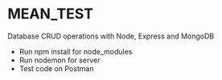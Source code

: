 # MEAN_TEST
 Database CRUD operations with Node, Express and MongoDB
- Run npm install for node_modules
- Run nodemon for server
- Test code on Postman
